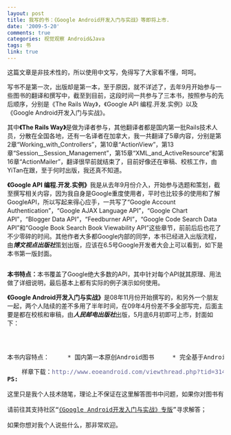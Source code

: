 ```yaml
---
layout: post
title: 我写的书：《Google Android开发入门与实战》等即将上市.
date: '2009-5-20'
comments: true
categories: 视觉观察 Android&Java
tags: 书
link: true
---
```

这篇文章是非技术性的，所以使用中文写，免得写了大家看不懂，呵呵。

写书不是第一次，出版却是第一本，至于原因，就不详述了，去年9月开始参与一些图书的翻译和撰写中，截至到目前，这段时间一共参与了三本书，按照参与的先后顺序，分别是《The Rails Way》，《Google API 编程.开发.实例》以及《Google Android开发入门与实战》。

其中<strong>《The Rails Way》</strong>是做为译者参与，其他翻译者都是国内第一批Rails技术人员，分散在全国各地，还有一名译者在加拿大，我一共翻译了5章内容，分别是第2章“Working_with_Controllers”，第10章“ActionView”，第13章“Session__Session_Management”，第15章“XML_and_ActiveResource”和第16章“ActionMailer”，翻译很早前就结束了，目前好像还在审稿、校核工作，由YiTan在跟，至于何时出版，我还真不知道。

<strong>《Google API 编程.开发.实例》</strong>我是从去年9月份介入，开始参与选题和策划，截至撰写相关内容，因为我自身是Google重度使用者，平时也比较多的使用和了解GoogleAPI，所以写起来得心应手，一共写了“Google Account Authentication”，“Google AJAX Language API”，“Google Chart API”，“Blogger Data API”，“Feedburner API”，“Google Code Search Data API”和“Google Book Search Book Viewability API”这些章节，前前后后也花了不少零碎的时间。其他作者大多都Google内部的同学，本书已经进入出版流程，由<em><strong>博文视点出版社</strong></em>策划出版，应该在6.5号Google开发者大会上可以看到，如下是本书第一版封面。

<img src="http://lh3.ggpht.com/_GiZR7A3zZ6s/Sia51aYjlYI/AAAAAAAAEQQ/fn6E_7nW0OM/s400/%E5%B0%81%E9%9D%A2%EF%BC%88%E5%B0%8F%EF%BC%89.jpg" alt="" />

<strong>本书特点：</strong>本书覆盖了Google绝大多数的API，其中针对每个API就其原理、用法做了详细说明，最后基本上都有实际的例子演示如何使用。

<strong>《Google Android开发入门与实战》</strong>是08年11月份开始撰写的，和另外一个朋友一起，两个人陆续的差不多用了半年时间，在09年4月份差不多全部写完，后面主要是都在校核和审稿，由<em><strong>人民邮电出版社</strong></em>出版，5月底6月初即可上市，封面如下：

<img src="http://lh5.ggpht.com/_GiZR7A3zZ6s/Sia-Kho8JgI/AAAAAAAAEQc/UFMp_3V_etA/s400/google_android.jpg" alt="" />

&nbsp;
<pre class="note" style="font-family: monospace; font-size: 1em;">本书内容特点：     * 国内第一本原创Android图书     * 完全基于Android最新的SDK1.5     * 全书除了大量小型案例之外还包含了5个Android平台下的完整商业实例及源码分析，分别是RSS阅读器、      基于GoogleMap的个人GPS、豆瓣客户端、在线音乐播放器、手机信息助手     * 随书附赠的光盘中包含300分钟的详细教学视频以及Android开发必备的开发资源     * 读者对于此书内容的疑问可以访问<a style="color: #666699; text-decoration: none; cursor: pointer;" href="http://www.eoeandroid.com/" rel="nofollow" target="_blank">http://www.eoeandroid.com</a>社区，作者团队将会及时解答，不在这里解答，谢谢。{% endcodeblock %}
<pre class="note" style="font-family: monospace; font-size: 1em;">    样章下载：<a style="color: #666699; text-decoration: none; cursor: pointer;" href="http://www.eoeandroid.com/viewthread.php?tid=314&amp;extra=page%3D1" rel="nofollow" target="_blank">http://www.eoeandroid.com/viewthread.php?tid=314&amp;extra=page%3D1</a>    视频下载：<a style="color: #666699; text-decoration: none; cursor: pointer;" href="http://www.eoeandroid.com/viewthread.php?tid=328&amp;extra=page%3D1" rel="nofollow" target="_blank">http://www.eoeandroid.com/viewthread.php?tid=328&amp;extra=page%3D1</a>{% endcodeblock %}
<strong>PS:</strong>

这里只是我个人技术随笔，理论上不保证在这里解答图书中问题，如果你对图书有问题，

请前往其支持社区“<a href="http://www.eoeandroid.com/forumdisplay.php?fid=35&amp;page=1">《Google Android开发入门与实战》专版</a>”寻求解答；

如果你想对我个人说些什么，那非常欢迎。
